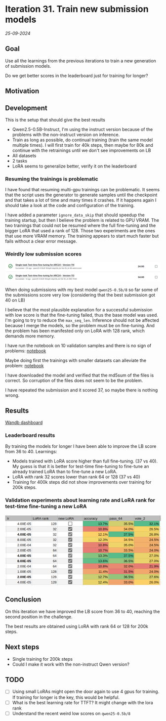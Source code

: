 # Iteration 31. Train new submission models

_25-09-2024_

## Goal

Use all the learnings from the previous iterations to train a new generation of submission models.

Do we get better scores in the leaderboard just for training for longer?

## Motivation

## Development

This is the setup that should give the best results

- Qwen2.5-0.5B-Instruct, I'm using the instruct version because of the problems with the non-instruct version
  on inference.
- Train as long as possible, do continual training (train the same model multiple times). I will first train for 40k steps, then maybe for 80k and continue with the retrainings until we don't see improvements on LB
- All datasets
- 2 tasks
- LoRA seems to generalize better, verify it on the leaderboard

### Resuming the trainings is problematic

I have found that resuming multi-gpu trainings can be problematic. It seems that the script uses the
generator to generate samples until the checkpoint and that takes a lot of time and many times it crashes.
If it happens again I should take a look at the code and configuration of the training.

I have added a parameter `ignore_data_skip` that should speedup the training startup, but then I believe
the problem is related to GPU VRAM. The two trainings that could not be resumed where the full fine-tuning
and the bigger LoRA that used a rank of 128. Those two experiments are the ones that use more VRAM memory.
The training appears to start much faster but fails without a clear error message.

### Weirdly low submission scores

![qwen25-0.5b/8](res/2024-10-07-05-49-57.png)

When doing submissions with my best model `qwen25-0.5b/8` so far some of the submissions score very low (considering
that the best submission got 40 on LB)

I believe that the most plausible explanation for a successful submission with low score is that the
fine-tuning failed, thus the base model was used. I'm going to try to reduce the `max_seq_len`. Inference
should not be affected because I merge the models, so the problem must be on fine-tuning. And the problem
has been manifested only on LoRA with 128 rank, which demands more memory.

I have run the notebook on 10 validation samples and there is no sign of problems: [notebook](https://www.kaggle.com/code/ironbar/single-task-test-time-fine-tuning-for-arc24?scriptVersionId=199978929)

Maybe doing first the trainings with smaller datasets can alleviate the problem: [notebook](https://www.kaggle.com/code/ironbar/single-task-test-time-fine-tuning-for-arc24?scriptVersionId=199994827)

I have downloaded the model and verified that the md5sum of the files is correct. So corruption
of the files does not seem to be the problem.

I have repeated the submission and it scored 37, so maybe there is nothing wrong.

## Results

[Wandb dashboard](https://wandb.ai/guillermobarbadillo/20240925_submission_models?nw=nwuserguillermobarbadillo)

### Leaderboard results

By training the models for longer I have been able to improve the LB score from 36 to 40. Learnings:

- Models trained with LoRA score higher than full fine-tuning. (37 vs 40). My guess is that it is better
  for test-time fine-tuning to fine-tune an already trained LoRA than to fine-tune a new LoRA.
- LoRA with rank 32 scores lower than rank 64 or 128 (37 vs 40)
- Training for 400k steps did not show improvements over training for 200k steps.

### Validation experiments about learning rate and LoRA rank for test-time fine-tuning a new LoRA

![table with results](res/2024-10-13-09-47-28.png)

## Conclusion

On this iteration we have improved the LB score from 36 to 40, reaching the second position in the challenge.

The best results are obtained using LoRA with rank 64 or 128 for 200k steps.

## Next steps

- Single training for 200k steps
- Could I make it work with the non-instruct Qwen version?

## TODO

- [ ] Using small LoRAs might open the door again to use 4 gpus for training. If training for longer is the key, this would be helpful.
- [ ] What is the best learning rate for TTFT? It might change with the lora rank
- [ ] Understand the recent weird low scores on `qwen25-0.5b/8`